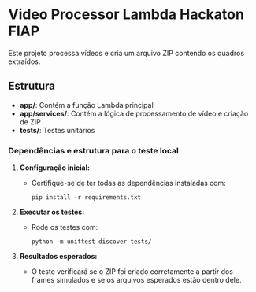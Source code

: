 # Video Processor Lambda Hackaton FIAP

Este projeto processa vídeos e cria um arquivo ZIP contendo os quadros extraídos.

## Estrutura
- **app/**: Contém a função Lambda principal
- **app/services/**: Contém a lógica de processamento de vídeo e criação de ZIP
- **tests/**: Testes unitários

### Dependências e estrutura para o teste local

1. **Configuração inicial:**
   - Certifique-se de ter todas as dependências instaladas com:
     ```
     pip install -r requirements.txt
     ```

2. **Executar os testes:**
   - Rode os testes com:
     ```
     python -m unittest discover tests/
     ```

3. **Resultados esperados:**
   - O teste verificará se o ZIP foi criado corretamente a partir dos frames simulados e se os arquivos esperados estão dentro dele.

